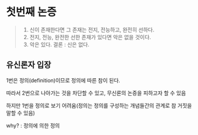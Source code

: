 # 첫번째 논증
> 1. 신이 존재한다면 그 존재는 전지, 전능하고, 완전히 선하다.
> 2. 전지, 전능, 완전한 선한 존재가 있다면 악은 없을 것이다.
> 3. 악은 있다.
> 결론 : 신은 없다.

## 유신론자 입장
1번은 정의(definition)이므로 정의에 따른 참이 된다. 

따라서 2번으로 나아가는 것을 차단할 수 있고, 무신론의 논증을 피하고자 할 수 있음

하지만 1번을 정의로 보기 어려움(정의는 정의를 구성하는 개념들간의 관계로 참 거짓을 말할 수 있음) 

why? : 정의에 의한 정의